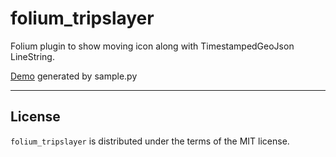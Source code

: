 # folium_tripslayer

Folium plugin to show moving icon along with TimestampedGeoJson LineString.

[Demo](https://deton.github.io/folium_tripslayer/demo.html) generated by sample.py

-----

## License

`folium_tripslayer` is distributed under the terms of the MIT license.
